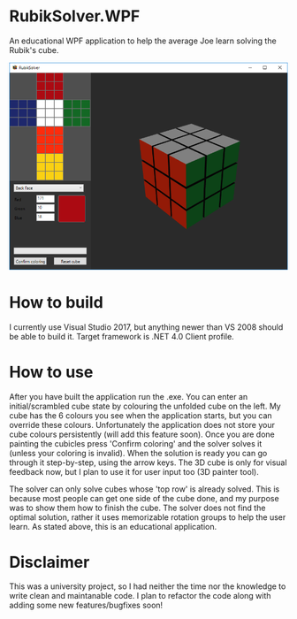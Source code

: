 # RubikSolver.WPF
An educational WPF application to help the average Joe learn solving the Rubik's cube.

![alt=Screenshot](https://github.com/palver123/RubikSolver.WPF/blob/master/screenshot.png)

# How to build

I currently use Visual Studio 2017, but anything newer than VS 2008 should be able to build it.
Target framework is .NET 4.0 Client profile.

# How to use
After you have built the application run the .exe. You can enter an initial/scrambled cube state by colouring the unfolded cube on the left. My cube has the 6 colours you see when the application starts, but you can override these colours. Unfortunately the application does not store your cube colours persistently (will add this feature soon).
Once you are done painting the cubicles press 'Confirm coloring' and the solver solves it (unless your coloring is invalid). When the solution is ready you can go through it step-by-step, using the arrow keys.
The 3D cube is only for visual feedback now, but I plan to use it for user input too (3D painter tool).

The solver can only solve cubes whose 'top row' is already solved. This is because most people can get one side of the cube done, and my purpose was to show them how to finish the cube. The solver does not find the optimal solution, rather it uses memorizable rotation groups to help the user learn. As stated above, this is an educational application.

# Disclaimer
This was a university project, so I had neither the time nor the knowledge to write clean and maintanable code. I plan to refactor the code along with adding some new features/bugfixes soon!
